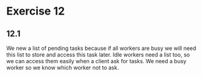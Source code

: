 # Exercise 12

## 12.1
We new a list of pending tasks because if all workers are busy we will need this list to store and access this task later.
Idle workers need a list too, so we can access them easily when a client ask for tasks.
We need a busy worker so we know which worker not to ask.